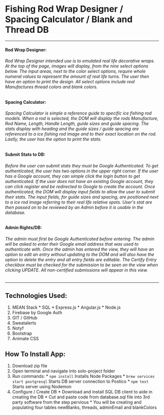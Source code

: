 
# Fishing Rod Wrap Designer / Spacing Calculator / Blank and Thread DB

---

#### Rod Wrap Designer:

###### Rod Wrap Designer intended use is to emulated real life decorative wraps.  At the top of the page, images will display, from the nine select options below.  The input areas, next to the color select options, require whole numeral values to represent the amount of real life turns.  The user then have an option to print the design.  All select options include real Manufactures thread colors and blank colors.

#### Spacing Calculator:

###### Spacing Calculator is simple a reference guide to specific ice fishing rod models.  When a rod is selected, the DOM will display the rods Manufacture, Rod Name, Length, Handle Length, guide sizes and guide spacing.  The stats display with heading and the guide sizes / guide spacing are referenced to a ice fishing rod image and to their exact location on the rod.  Lastly, the user has the option to print the stats.

#### Submit Stats to DB:

###### Before the user can submit stats they must be Google Authenticated. To get authenticated, the user has two options in the upper right corner.  If the user has a Google account, they can simple click the login button to get authenticated.  If the user does not have an existing Google account, they can click register and be redirected to Google to create the account.  Once authenticated, the DOM will display input fields to allow the user to submit their stats.  The input fields, for guide sizes and spacing, are positioned next to a ice rod image referring to their real life relative spots.  User's stat are then passed on to be reviewed by an Admin before it is usable in the database.

#### Admin Rights/DB:

###### The admin must first be Google Authenticated before entering.  The admin will be asked to enter their Google email address that was used to authenticate with.  Once the admin has entered the view, they will have an option to edit an entry without updating to the DOM and will also have the option to delete the entry and all entry fields are editable. The Certify Entry checkbox must be checked for the submission to be seen on the view when clicking UPDATE.  All non-certified submissions will appear in this view.  

---

## Technologies Used:
  1. MEAN Stack
    * SQL
    * Express.js
    * Angular.js
    * Node.js
  2. Firebase by Google Auth
  3. GIT / GitHub
  4. Sweatalerts
  5. Notyf
  6. Bootstrap
  7. Animate CSS

## How To Install App:
  1. Download zip file
  2. Open terminal and navigate into solo-project folder
  3. Run commands:
    * ``` npm install ``` Installs Node Packages
    * ``` brew services start postgresql ``` Starts DB server connection to Postico
    * ``` npm test ``` Starts server using Nodemon
  4. Configure / Create DB
    * Download and install SQL DB client to aide in creating the DB
    * Cut and paste code from database.sql file into 3rd party software from the step pervious
    * You will be creating and populating four tables newBlanks, threads, adminEmail and blankColors
